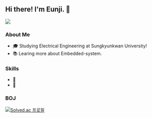 ## Hi there! I'm Eunji. 👋
<img src="https://img.shields.io/badge/purplehej@g.skku.edu-EA4335?style=flat-square&logo=Gmail&logoColor=red"/>

### About Me
- 🎓 Studying Electrical Engineering at Sungkyunkwan University!
- 📚 Learing more about Embedded-system.

### Skills
- 🌳
- 🌱

### BOJ
[![Solved.ac
프로필](http://mazassumnida.wtf/api/v2/generate_badge?boj=purplehej)](https://solved.ac/purplehej)


<!--
**EJiHwang/EJiHwang** is a ✨ _special_ ✨ repository because its `README.md` (this file) appears on your GitHub profile.

Here are some ideas to get you started:

[![Solved.ac
프로필](http://mazassumnida.wtf/api/v2/generate_badge?boj=purplehej)](https://solved.ac/purplehej)
![Top Langs](https://github-readme-stats.vercel.app/api/top-langs/?username=EJiHwang&layout=compact)
![Solved.ac프로필](http://mazassumnida.wtf/api/generate_badge?boj=purplehej)](https://solved.ac/purplehej)

- 🔭 I’m currently working on ...
- 🌱 I’m currently learning ...
- 👯 I’m looking to collaborate on ...
- 🤔 I’m looking for help with ...
- 💬 Ask me about ...
- 📫 How to reach me: ...
- 😄 Pronouns: ...
- ⚡ Fun fact: ...
-->
